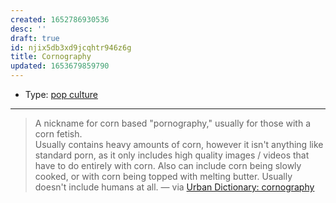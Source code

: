 ```yaml
---
created: 1652786930536
desc: ''
draft: true
id: njix5db3xd9jcqhtr946z6g
title: Cornography
updated: 1653679859790
---
```

   
   
- Type: [pop culture](../topics/pop%20culture.md)   
   
   
---   
   
> A nickname for corn based "pornography," usually for those with a corn fetish.   
> Usually contains heavy amounts of corn, however it isn't anything like standard porn, as it only includes high quality images / videos that have to do entirely with corn. Also can include corn being slowly cooked, or with corn being topped with melting butter. Usually doesn't include humans at all. — via [Urban Dictionary: cornography](https://www.urbandictionary.com/define.php?term=cornography)